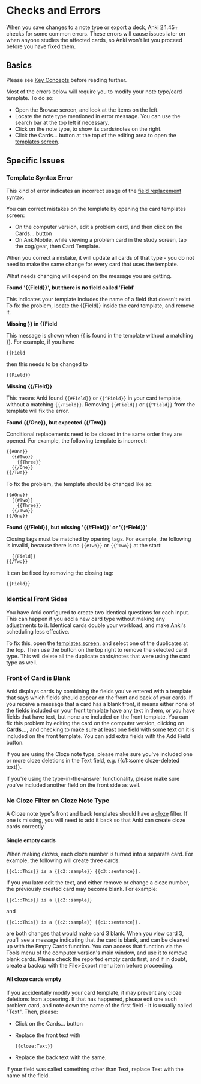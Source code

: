 # Checks and Errors

<!-- toc -->

When you save changes to a note type or export a deck, Anki 2.1.45+ checks
for some common errors. These errors will cause issues later on when anyone studies
the affected cards, so Anki won't let you proceed before you have fixed them.

## Basics

Please see [Key Concepts](../getting-started.md#key-concepts) before reading further.

Most of the errors below will require you to modify your note type/card template. To do so:

- Open the Browse screen, and look at the items on the left.
- Locate the note type mentioned in error message. You can use the search bar at the top left
  if necessary.
- Click on the note type, to show its cards/notes on the right.
- Click the Cards... button at the top of the editing area to open the [templates screen](./intro.md#the-templates-screen).

## Specific Issues

### Template Syntax Error

This kind of error indicates an incorrect usage of the [field replacement](./fields.md)
syntax.

You can correct mistakes on the template by opening the card templates screen:

- On the computer version, edit a problem card, and then click on the Cards... button
- On AnkiMobile, while viewing a problem card in the study screen, tap the cog/gear, then Card Template.

When you correct a mistake, it will update all cards of that type - you do not need to make the same change for every card that uses the template.

What needs changing will depend on the message you are getting.

**Found '{{Field}}', but there is no field called 'Field'**

This indicates your template includes the name of a field that doesn't exist. To fix the problem, locate the
{{Field}} inside the card template, and remove it.

**Missing }} in {{Field**

This message is shown when {{ is found in the template without a matching }}. For example, if you have

```
{{Field
```

then this needs to be changed to

```
{{Field}}
```

**Missing {{/Field}}**

This means Anki found `{{#Field}}` or `{{^Field}}` in your card template, without a matching `{{/Field}}`. Removing `{{#Field}}` or `{{^Field}}` from the template will fix the error.

**Found {{/One}}, but expected {{/Two}}**

Conditional replacements need to be closed in the same order they are opened. For example, the following template is incorrect:

```
{{#One}}
  {{#Two}}
    {{Three}}
  {{/One}}
{{/Two}}
```

To fix the problem, the template should be changed like so:

```
{{#One}}
  {{#Two}}
    {{Three}}
  {{/Two}}
{{/One}}
```

**Found {{/Field}}, but missing '{{#Field}}' or '{{^Field}}'**

Closing tags must be matched by opening tags. For example, the following is invalid, because there is no `{{#Two}}` or `{{^Two}}` at the start:

```
  {{Field}}
{{/Two}}
```

It can be fixed by removing the closing tag:

```
{{Field}}
```

### Identical Front Sides

You have Anki configured to create two identical questions for each input. This can
happen if you add a new card type without making any adjustments to it. Identical
cards double your workload, and make Anki's scheduling less effective.

To fix this, open the [templates screen](./intro.md#the-templates-screen), and
select one of the duplicates at the top. Then use the button on the top right to
remove the selected card type. This will delete all the duplicate cards/notes that
were using the card type as well.

### Front of Card is Blank

<div id="no-field-replacement-on-front-side" />

Anki displays cards by combining the fields you've entered with a
template that says which fields should appear on the front and back of your cards. If you receive a
message that a card has a blank front, it means either none of the fields included on your front template have any text in them, or you have fields that have text,
but none are included on the front template.
You can fix this problem by editing the card on the computer version, clicking on **Cards...**,
and checking to make sure at least one field with some text on it is included on the front template.
You can add extra fields with the Add Field button.

If you are using the Cloze note type,
please make sure you've included one or more cloze deletions in the Text field, e.g. {{c1::some cloze-deleted text}}.

If you're using the type-in-the-answer functionality, please make sure you've included another field on the front side as well. 

### No Cloze Filter on Cloze Note Type
<div id="no-cloze-filter-on-cloze-notetype" />

A Cloze note type's front and back templates should have a [cloze](../editing.md#cloze-deletion)
filter. If one is missing, you will need to add it back so that Anki can create cloze cards
correctly.

#### Single empty cards

When making clozes, each cloze number is turned into a separate card. For example, the following will create three cards:

```
{{c1::This}} is a {{c2::sample}} {{c3::sentence}}.
```

If you you later edit the text, and either remove or change a cloze number, the previously created card may become blank. For example:

```
{{c1::This}} is a {{c2::sample}}
```

and

```
{{c1::This}} is a {{c2::sample}} {{c1::sentence}}.
```

are both changes that would make card 3 blank. When you view card 3, you'll see a message indicating that the card is blank, and can be cleaned up with the Empty Cards function. You can access that function via the Tools menu of the computer version's main window, and use it to remove blank cards. Please check the reported empty cards first, and if in doubt, create a backup with the File>Export menu item before proceeding.

#### All cloze cards empty

If you accidentally modify your card template, it may prevent any cloze deletions from appearing. If that has happened, please edit one such problem card, and note down the name of the first field - it is usually called "Text". Then, please:

- Click on the Cards... button
- Replace the front text with

  ```
  {{cloze:Text}}
  ```

- Replace the back text with the same.

If your field was called something other than Text, replace Text with the name of the field.
